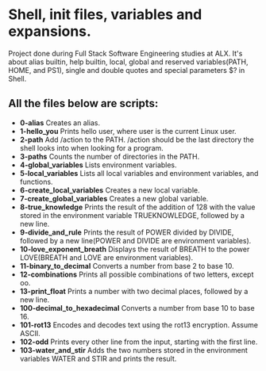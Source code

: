 # Shell, init files, variables and expansions.

Project done during Full Stack Software Engineering studies at ALX. It's about alias builtin, help builtin, local, global and reserved variables(PATH, HOME, and PS1), single and double quotes and special parameters $? in Shell.

## All the files below are scripts:

+ **0-alias**                    Creates an alias.
+ **1-hello_you**                Prints hello user, where user is the current Linux user.
+ **2-path**                     Add /action to the PATH. /action should be the last directory the shell looks into when looking for a program.
+ **3-paths**                    Counts the number of directories in the PATH.
+ **4-global_variables**         Lists environment variables.
+ **5-local_variables**          Lists all local variables and environment variables, and functions.
+ **6-create_local_variables**   Creates a new local variable.
+ **7-create_global_variables**  Creates a new global variable.
+ **8-true_knowledge**           Prints the result of the addition of 128 with the value stored in the environment variable TRUEKNOWLEDGE, followed by a new line.
+ **9-divide_and_rule**          Prints the result of POWER divided by DIVIDE, followed by a new line(POWER and DIVIDE are environment variables).
+ **10-love_exponent_breath**    Displays the result of BREATH to the power LOVE(BREATH and LOVE are environment variables).
+ **11-binary_to_decimal**       Converts a number from base 2 to base 10.
+ **12-combinations**            Prints all possible combinations of two letters, except oo.
+ **13-print_float**             Prints a number with two decimal places, followed by a new line.
+ **100-decimal_to_hexadecimal** Converts a number from base 10 to base 16.
+ **101-rot13**          Encodes and decodes text using the rot13 encryption. Assume ASCII.
+ **102-odd**            Prints every other line from the input, starting with the first line.
+ **103-water_and_stir** Adds the two numbers stored in the environment variables WATER and STIR and prints the result.

